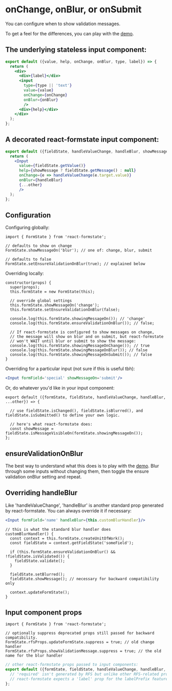 # onChange, onBlur, or onSubmit

You can configure when to show validation messages.

To get a feel for the differences, you can play with the [demo](https://dtrelogan.github.io/react-formstate-demo/).

## The underlying stateless input component:

```jsx
export default ({value, help, onChange, onBlur, type, label}) => {
  return (
    <div>
      <div>{label}</div>
      <input
        type={type || 'text'}
        value={value}
        onChange={onChange}
        onBlur={onBlur}
        />
      <div>{help}</div>
    </div>
  );
};
```

## A decorated react-formstate input component:

```jsx
export default ({fieldState, handleValueChange, handleBlur, showMessage, ...other}) => {
  return (
    <Input
      value={fieldState.getValue()}
      help={showMessage ? fieldState.getMessage() : null}
      onChange={e => handleValueChange(e.target.value)}
      onBlur={handleBlur}
      {...other}
      />
  );
};
```

## Configuration

Configuring globally:

```es6
import { FormState } from 'react-formstate';

// defaults to show on change
FormState.showMessageOn('blur'); // one of: change, blur, submit

// defaults to false
FormState.setEnsureValidationOnBlur(true); // explained below
```

Overriding locally:

```es6
constructor(props) {
  super(props);
  this.formState = new FormState(this);

  // override global settings
  this.formState.showMessageOn('change');
  this.formState.setEnsureValidationOnBlur(false);

  console.log(this.formState.showingMessageOn()); // 'change'
  console.log(this.formState.ensureValidationOnBlur()); // false;

  // If react-formstate is configured to show messages on change,
  // the message will show on blur and on submit, but react-formstate
  // won't WAIT until blur or submit to show the message:
  console.log(this.formState.showingMessageOnChange()); // true
  console.log(this.formState.showingMessageOnBlur()); // false
  console.log(this.formState.showingMessageOnSubmit()); // false
}
```

Overriding for a particular input (not sure if this is useful tbh):

```jsx
<Input formField='special' showMessageOn='submit'/>
```

Or, do whatever you'd like in your input component:

```es6
export default ({formState, fieldState, handleValueChange, handleBlur, ...other}) => {

  // use fieldState.isChanged(), fieldState.isBlurred(), and fieldState.isSubmitted() to define your own logic.

  // here's what react-formstate does:
  const showMessage = fieldState.isMessageVisibleOn(formState.showingMessageOn());
};
```

## ensureValidationOnBlur

The best way to understand what this does is to play with the [demo](https://dtrelogan.github.io/react-formstate-demo/). Blur through some inputs without changing them, then toggle the ensure validation onBlur setting and repeat.

## Overriding handleBlur

Like 'handleValueChange', 'handleBlur' is another standard prop generated by react-formstate. You can always override it if necessary:

```jsx
<Input formField='name' handleBlur={this.customBlurHandler}/>
```

```es6
// this is what the standard blur handler does
customBlurHandler() {
  const context = this.formState.createUnitOfWork();
  const fieldState = context.getFieldState('someField');

  if (this.formState.ensureValidationOnBlur() && !fieldState.isValidated()) {
    fieldState.validate();
  }

  fieldState.setBlurred();
  fieldState.showMessage(); // necessary for backward compatibility only

  context.updateFormState();
}
```

## Input component props

```es6
import { FormState } from 'react-formstate';

// optionally suppress deprecated props still passed for backward compatibility.
FormState.rfsProps.updateFormState.suppress = true; // old change handler
FormState.rfsProps.showValidationMessage.suppress = true; // the old name for the blur handler
```

```jsx
// other react-formstate props passed to input components:
export default ({formState, fieldState, handleValueChange, handleBlur, showMessage, required, label, ...other}) => {
  // 'required' isn't generated by RFS but unlike other RFS-related props it's not suppressed.
  // react-formstate expects a 'label' prop for the labelPrefix feature and will generate one if not present.
};
```
